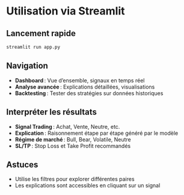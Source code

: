 # Utilisation via Streamlit

## Lancement rapide
```bash
streamlit run app.py
```

## Navigation
- **Dashboard** : Vue d’ensemble, signaux en temps réel
- **Analyse avancée** : Explications détaillées, visualisations
- **Backtesting** : Tester des stratégies sur données historiques

## Interpréter les résultats
- **Signal Trading** : Achat, Vente, Neutre, etc.
- **Explication** : Raisonnement étape par étape généré par le modèle
- **Régime de marché** : Bull, Bear, Volatile, Neutre
- **SL/TP** : Stop Loss et Take Profit recommandés

## Astuces
- Utilise les filtres pour explorer différentes paires
- Les explications sont accessibles en cliquant sur un signal
